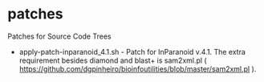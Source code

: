 # patches
Patches for Source Code Trees

* apply-patch-inparanoid_4.1.sh - Patch for InParanoid v.4.1. The extra requirement besides diamond and blast+ is sam2xml.pl ( https://github.com/dgpinheiro/bioinfoutilities/blob/master/sam2xml.pl ).
